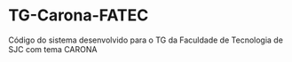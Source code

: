 TG-Carona-FATEC
===============

Código do sistema desenvolvido para o TG da Faculdade de Tecnologia de SJC com tema CARONA
